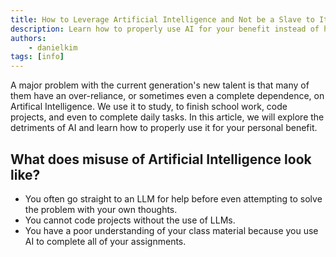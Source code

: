 ```yaml
---
title: How to Leverage Artificial Intelligence and Not be a Slave to It
description: Learn how to properly use AI for your benefit instead of harm!
authors:
    - danielkim
tags: [info]
---
```


A major problem with the current generation's new talent is that many of them have an over-reliance, or sometimes even a complete dependence, on Artifical Intelligence. We use it to study, to finish school work, code projects, and even to complete daily tasks. In this article, we will explore the detriments of AI and learn how to properly use it for your personal benefit.

## What does misuse of Artificial Intelligence look like?

-   You often go straight to an LLM for help before even attempting to solve the problem with your own thoughts.
-   You cannot code projects without the use of LLMs.
-   You have a poor understanding of your class material because you use AI to complete all of your assignments.
